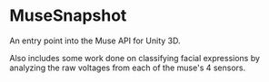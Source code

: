 # MuseSnapshot
An entry point into the Muse API for Unity 3D.

Also includes some work done on classifying facial expressions by analyzing the raw voltages from each of the muse's 4 sensors.
